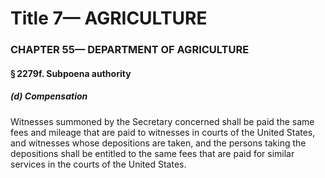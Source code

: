 
# Title 7— AGRICULTURE
### CHAPTER 55— DEPARTMENT OF AGRICULTURE
#### § 2279f. Subpoena authority
##### (d) Compensation

Witnesses summoned by the Secretary concerned shall be paid the same fees and mileage that are paid to witnesses in courts of the United States, and witnesses whose depositions are taken, and the persons taking the depositions shall be entitled to the same fees that are paid for similar services in the courts of the United States.
